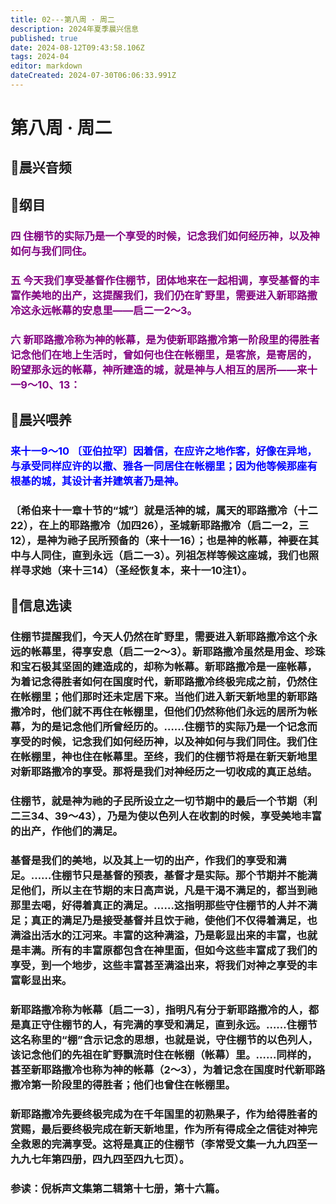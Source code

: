 ```yaml
---
title: 02---第八周 · 周二
description: 2024年夏季晨兴信息
published: true
date: 2024-08-12T09:43:58.106Z
tags: 2024-04
editor: markdown
dateCreated: 2024-07-30T06:06:33.991Z
---
```


# 第八周 · 周二
## 🎵晨兴音频

## 📖纲目

### <font color=purple>四    住棚节的实际乃是一个享受的时候，记念我们如何经历神，以及神如何与我们同住。</font>

### <font color=purple>五    今天我们享受基督作住棚节，团体地来在一起相调，享受基督的丰富作美地的出产，这提醒我们，我们仍在旷野里，需要进入新耶路撒冷这永远帐幕的安息里——启二一2～3。</font>

### <font color=purple>六    新耶路撒冷称为神的帐幕，是为使新耶路撒冷第一阶段里的得胜者记念他们在地上生活时，曾如何也住在帐棚里，是客旅，是寄居的，盼望那永远的帐幕，神所建造的城，就是神与人相互的居所——来十一9～10、13：</font>

## 📖晨兴喂养

### <font color=blue>来十一9～10    〔亚伯拉罕〕因着信，在应许之地作客，好像在异地，与承受同样应许的以撒、雅各一同居住在帐棚里；因为他等候那座有根基的城，其设计者并建筑者乃是神。</font>

### 〔希伯来十一章十节的“城”〕就是活神的城，属天的耶路撒冷（十二22），在上的耶路撒冷（加四26），圣城新耶路撒冷（启二一2，三12），是神为祂子民所预备的（来十一16）；也是神的帐幕，神要在其中与人同住，直到永远（启二一3）。列祖怎样等候这座城，我们也照样寻求她（来十三14）（圣经恢复本，来十一10注1）。

## 📖信息选读

### 住棚节提醒我们，今天人仍然在旷野里，需要进入新耶路撒冷这个永远的帐幕里，得享安息（启二一2～3）。新耶路撒冷虽然是用金、珍珠和宝石极其坚固的建造成的，却称为帐幕。新耶路撒冷是一座帐幕，为着记念得胜者如何在国度时代，新耶路撒冷终极完成之前，仍然住在帐棚里；他们那时还未定居下来。当他们进入新天新地里的新耶路撒冷时，他们就不再住在帐棚里，但他们仍然称他们永远的居所为帐幕，为的是记念他们所曾经历的。……住棚节的实际乃是一个记念而享受的时候，记念我们如何经历神，以及神如何与我们同住。我们住在帐棚里，神也住在帐幕里。至终，我们的住棚节将是在新天新地里对新耶路撒冷的享受。那将是我们对神经历之一切收成的真正总结。

### 住棚节，就是神为祂的子民所设立之一切节期中的最后一个节期（利二三34、39～43），乃是为使以色列人在收割的时候，享受美地丰富的出产，作他们的满足。

### 基督是我们的美地，以及其上一切的出产，作我们的享受和满足。……住棚节只是基督的预表，基督才是实际。那个节期并不能满足他们，所以主在节期的末日高声说，凡是干渴不满足的，都当到祂那里去喝，好得着真正的满足。……这指明那些守住棚节的人并不满足；真正的满足乃是接受基督并且饮于祂，使他们不仅得着满足，也满溢出活水的江河来。丰富的这种满溢，乃是彰显出来的丰富，也就是丰满。所有的丰富原都包含在神里面，但如今这些丰富成了我们的享受，到一个地步，这些丰富甚至满溢出来，将我们对神之享受的丰富彰显出来。

### 新耶路撒冷称为帐幕〔启二一3〕，指明凡有分于新耶路撒冷的人，都是真正守住棚节的人，有完满的享受和满足，直到永远。……住棚节这名称里的“棚”含示记念的思想，也就是说，守住棚节的以色列人，该记念他们的先祖在旷野飘流时住在帐棚（帐幕）里。……同样的，甚至新耶路撒冷也称为神的帐幕（2～3），为着记念在国度时代新耶路撒冷第一阶段里的得胜者；他们也曾住在帐棚里。

### 新耶路撒冷先要终极完成为在千年国里的初熟果子，作为给得胜者的赏赐，最后要终极完成在新天新地里，作为所有得成全之信徒对神完全救恩的完满享受。这将是真正的住棚节（李常受文集一九九四至一九九七年第四册，四九四至四九七页）。

### 参读：倪柝声文集第二辑第十七册，第十六篇。
<!-- Google tag (gtag.js) -->
<script async src="https://www.googletagmanager.com/gtag/js?id=G-1P8709Z16T"></script>
<script>
  window.dataLayer = window.dataLayer || [];
  function gtag(){dataLayer.push(arguments);}
  gtag('js', new Date());

  gtag('config', 'G-1P8709Z16T');
</script>
